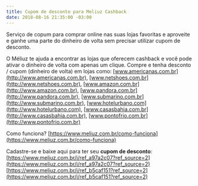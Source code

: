 ```yaml
---
title: Cupom de desconto para Meliuz Cashback
date: 2018-08-16 21:35:00 -03:00
---
```


Serviço de copum para comprar online nas suas lojas favoritas e aproveite e ganhe uma parte do dinheiro de volta sem precisar utilizar cupom de desconto.

O Méliuz te ajuda a encontrar as lojas que oferecem cashback e você pode ativar o dinheiro de volta com apenas um clique.
Compre e tenha desconto / cupom (dinheiro de volta) em lojas como: [www.americanas.com.br](http://www.americanas.com.br), [www.netshoes.com.br](http://www.netshoes.com.br), [www.amazon.com.br](http://www.amazon.com.br), [www.pandora.com.br](http://www.pandora.com.br), [www.submarino.com.br](http://www.submarino.com.br), [www.hotelurbano.com](http://www.hotelurbano.com), [www.casasbahia.com.br](http://www.casasbahia.com.br), [www.pontofrio.com.br](http://www.pontofrio.com.br)

Como funciona? [https://www.meliuz.com.br/como-funciona](https://www.meliuz.com.br/como-funciona)

Cadastre-se e baixe aqui para ter seu **cupom de desconto**:
[https://www.meliuz.com.br/i/ref_a97a2c07?ref_source=2](https://www.meliuz.com.br/i/ref_a97a2c07?ref_source=2)
[https://www.meliuz.com.br/i/ref_b5caf151?ref_source=2](https://www.meliuz.com.br/i/ref_b5caf151?ref_source=2)